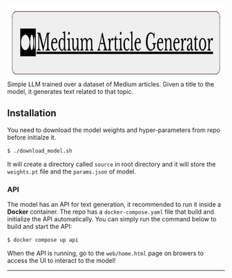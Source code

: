 <img src="assets/Medium_Article_Generator.png" height="170px">
Simple LLM trained over a dataset of Medium articles. Given a title to the model, it generates text related to that topic.

## Installation
You need to download the model weights and hyper-parameters from repo before initialze it.
```bash
$ ./download_model.sh
```
It will create a directory called `source` in root directory and it will store the `weights.pt` file and the `params.json` of model.

### API
The model has an API for text generation, it recommended to run it inside a **Docker** container. The repo has a `docker-compose.yaml` file that build and initialize the API automatically. You can simply run the command below to build and start the API:
```bash
$ docker compose up api
```
When the API is running, go to the `web/home.html` page on browers to access the UI to interact to the model!

---
